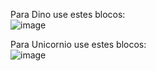 Para Dino use estes blocos: <br>
![image](https://github.com/user-attachments/assets/00558313-15fe-4ce3-b701-a83ce45630c0)
<br>

Para Unicornio use estes blocos: <br>
![image](https://github.com/user-attachments/assets/a8af7da1-c713-4697-a1ba-f63b3c5db5b8)
<br>
